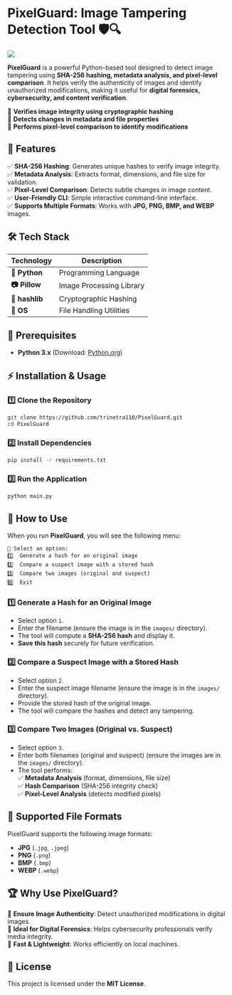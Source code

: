 # **PixelGuard: Image Tampering Detection Tool** 🛡️🔍  

<img src="https://readme-typing-svg.herokuapp.com?color=45ffaa&size=40&width=900&height=80&lines=Welcome-to-PixelGuard"/>

**PixelGuard** is a powerful Python-based tool designed to detect image tampering using **SHA-256 hashing, metadata analysis, and pixel-level comparison**. It helps verify the authenticity of images and identify unauthorized modifications, making it useful for **digital forensics, cybersecurity, and content verification**.  

🔹 **Verifies image integrity using cryptographic hashing**  
🔹 **Detects changes in metadata and file properties**  
🔹 **Performs pixel-level comparison to identify modifications**  

## 🚀 Features  

✅ **SHA-256 Hashing**: Generates unique hashes to verify image integrity.  
✅ **Metadata Analysis**: Extracts format, dimensions, and file size for validation.  
✅ **Pixel-Level Comparison**: Detects subtle changes in image content.  
✅ **User-Friendly CLI**: Simple interactive command-line interface.  
✅ **Supports Multiple Formats**: Works with **JPG, PNG, BMP, and WEBP** images.  

## 🛠️ Tech Stack  

| **Technology**  | **Description**              |
|---------------|--------------------------|
| **🐍 Python**  | Programming Language       |
| **📷 Pillow**  | Image Processing Library   |
| **🔑 hashlib** | Cryptographic Hashing      |
| **📂 OS**      | File Handling Utilities    |

## 📌 Prerequisites  

- **Python 3.x** (Download: [Python.org](https://www.python.org/downloads/))  

## ⚡ Installation & Usage  

### **1️⃣ Clone the Repository**  
```bash
git clone https://github.com/trinetra110/PixelGuard.git
cd PixelGuard
```

### **2️⃣ Install Dependencies**  
```bash
pip install -r requirements.txt
```

### **3️⃣ Run the Application**  
```bash
python main.py
```

## 🎯 How to Use  

When you run **PixelGuard**, you will see the following menu:  

```
📌 Select an option:
1️⃣  Generate a hash for an original image
2️⃣  Compare a suspect image with a stored hash
3️⃣  Compare two images (original and suspect)
0️⃣  Exit
```

### **1️⃣ Generate a Hash for an Original Image**  
- Select option `1`.  
- Enter the filename (ensure the image is in the `images/` directory).  
- The tool will compute a **SHA-256 hash** and display it.  
- **Save this hash** securely for future verification.  

### **2️⃣ Compare a Suspect Image with a Stored Hash**  
- Select option `2`.  
- Enter the suspect image filename (ensure the image is in the `images/` directory).  
- Provide the stored hash of the original image.  
- The tool will compare the hashes and detect any tampering.  

### **3️⃣ Compare Two Images (Original vs. Suspect)**  
- Select option `3`.  
- Enter both filenames (original and suspect) (ensure the images are in the `images/` directory).  
- The tool performs:  
  ✅ **Metadata Analysis** (format, dimensions, file size)  
  ✅ **Hash Comparison** (SHA-256 integrity check)  
  ✅ **Pixel-Level Analysis** (detects modified pixels)  

## 🔄 Supported File Formats  
PixelGuard supports the following image formats:  

- **JPG** (`.jpg`, `.jpeg`)  
- **PNG** (`.png`)  
- **BMP** (`.bmp`)  
- **WEBP** (`.webp`)  

## 🏆 Why Use PixelGuard?  

🔹 **Ensure Image Authenticity**: Detect unauthorized modifications in digital images.  
🔹 **Ideal for Digital Forensics**: Helps cybersecurity professionals verify media integrity.  
🔹 **Fast & Lightweight**: Works efficiently on local machines.  

## 📜 License  

This project is licensed under the **MIT License**.  
